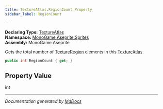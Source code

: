 ```yaml
---
title: TextureAtlas.RegionCount Property
sidebar_label: RegionCount

---
```


**Declaring Type:** [TextureAtlas](../)  
**Namespace:** [MonoGame.Aseprite.Sprites](../../)  
**Assembly:** MonoGame.Aseprite

Gets the total number of [TextureRegion](../../../TextureRegion/) elements in this [TextureAtlas](../).

```csharp
public int RegionCount { get; }
```

## Property Value

int

___

*Documentation generated by [MdDocs](https://github.com/ap0llo/mddocs)*
